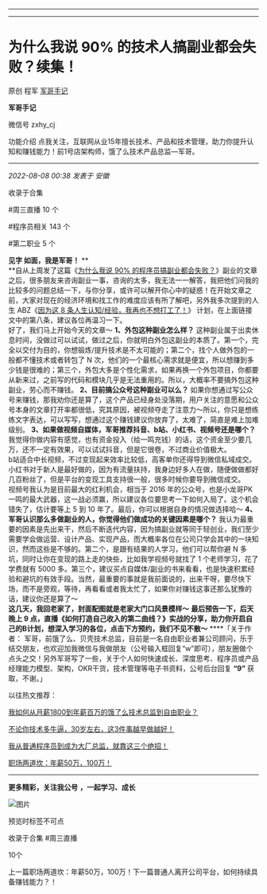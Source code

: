 ----------------------------------------
----------------------------------------
#  为什么我说 90% 的技术人搞副业都会失败？续集！

原创 程军  [ 军哥手记 ](javascript:void\(0\);)

**军哥手记** ![]()

微信号 zxhy_cj

功能介绍 点我关注，互联网从业15年擅长技术、产品和技术管理，助力你提升认知和赚钱能力！前1号店架构师，饿了么技术产品总监—军哥。

____

_2022-08-08 00:38_ _发表于 安徽_

收录于合集

#周三直播 10 个

#程序员相关 143 个

#第二职业 5 个

**见字 如面，我是军哥！** **  
**自从上周发了这篇《[为什么我说 90%
的程序员搞副业都会失败？](http://mp.weixin.qq.com/s?__biz=MzA3MDU2MjM4Ng==&mid=2247496425&idx=1&sn=c291f86d367d7b2d211eab746c5055bd&chksm=9f3855d4a84fdcc25d43ee79bf795fba0e1d3b27fcf950bfe9f869540455d47743d98ec1703f&scene=21#wechat_redirect)》副业的文章之后，很多朋友来咨询副业一事，咨询的太多，我无法一一解答，我把他们问我的比较多的问题总结一下，与你分享，或许可以解开你心中的疑惑！在开始文章之前，大家对现在的经济环境和找工作的难度应该有所了解吧，另外我多次提到的人生
ABZ《[因为这 8
条人生认知/经验，我再也不想打工了！](http://mp.weixin.qq.com/s?__biz=MzA3MDU2MjM4Ng==&mid=2247494725&idx=1&sn=d97fcfe771c9a8efe8541ab9b81bef83&chksm=9f384b78a84fc26e34e454a5a2a733274968368b6a2079ce7b3086ac7594f51217304c34f958&scene=21#wechat_redirect)》
计划，在上面链接文中的第八条，建议各位再温习一下。  
好了，我们马上开始今天的文章～ **1、外包这种副业怎么样？**
这种副业属于出卖休息时间，没做过可以试试，做过之后，你就明白外包这副业的本质了。第一个，完全以交付为目的，你想锻炼/提升技术是不太可能的；第二个，找个人做外包的一般都不懂技术或者转包了
N
次，他们的一个最核心需求就是便宜，所以想赚到多少钱是很难的；第三个，外包大多是个性化需求，如果再换一个外包项目，你都要从新来过，之前写的代码和模块几乎是无法重用的。所以，大概率不要搞外包这种副业，劳心而不赚钱。
**2、目前搞公众号这种副业可以么？**
如果你想通过写公众号来赚钱，那我劝你还是算了，这个产品已经身处没落期，用户关注的意愿和公众号本身的文章打开率都很低，究其原因，被视频夺走了注意力～所以，你只是想练练文字表达，可以写写，想通过这个赚钱建议你放弃了，太难了，简直是难上加难级别。
**3、如果做视频自媒体，军哥推荐抖音、b站、小红书、视频号还是哪个？**
我觉得你做内容有感觉，也有资金投入（给一鸣充钱）的话，这个资金至少要几万，还不一定有效果，可以试试抖音，但是它很卷，不过商业价值极大。  
b站适合中长视频，不过变现起来效率比较低，高客单你还得导到微信私域成交。  
小红书对于新人是最好做的，因为有流量扶持，我身边好多人在做，随便做做都好几百粉丝了，但是平台的变现工具支持很一般，很多时候你要导到微信成交。  
视频号我认为是目前最大的红利机会，相当于 2016
年的公众号，也是小龙哥PK一鸣的最大武器，这一战必须赢，所以建议各位要思考一下如何入局了。这个机会错失了，估计要等上 5 到 10
年了。最后，你可以根据自身的情况做选择哈～ **4、军哥认识那么多做副业的人，你觉得他们做成功的关键因素是哪个？**
我认为最重要的因素是先出来干，然后不断迭代内容，因为搞副业就等同于轻创业，我们至少需要学会做运营、设计产品、实现产品，而大概率各位在公司只学会其中的一块知识，然而这些是不够的。第二个，是跟有结果的人学习，他们可以帮你避
N 多坑，同时让你在变现的路上走的快些，比如我学视频号就找了 1 个老师学习，花了学费就有 5000
多。第三个，建议买点自媒体/副业的书来看看，也是快速积累经验和避坑的有效手段。当然，最重要的事就是我前面说的，出来干呀，要尽快下场，而不是旁观，等待，再看看或者我太忙了，如果你对赚钱这事还那么犹豫的话，建议你还是算了～  
 **这几天，我回老家了，封面配图就是老家大门口风景模样～** **最后预告一下，后天晚上 9
点，直播《如何打造自己收入的第二曲线？》实战的分享，助力你开启自己的B计划，想深入学习的各位，点击下方预约，我们不见不散～** ****「关于作者：
军哥，前饿了么、贝壳技术总监，目前是一名自由职业者兼公司顾问，乐于结交朋友，也欢迎加我微信与我做朋友（公号输入框回复“w”即可），朋友圈做个点头之交！另外军哥写了一些，关于个人如何快速成长、深度思考、程序员或产品经理能力模型、架构，OKR干货，技术管理等电子书资料，公号后台回复
**“9”** 获取，不谢。」  

以往热文推荐：

[我如何从月薪1800到年薪百万的饿了么技术总监到自由职业？](http://mp.weixin.qq.com/s?__biz=MzA3MDU2MjM4Ng==&mid=2247496443&idx=1&sn=5e99720ac056aba3cd391f5944eec68f&chksm=9f3855c6a84fdcd02a1637c19906d9c8dcf044169ebdc69c946dc63dbd4fd89b380bd6d15e57&scene=21#wechat_redirect)  

[不论你技术多牛逼，30岁左右，这3件事越早做越好！](http://mp.weixin.qq.com/s?__biz=MzA3MDU2MjM4Ng==&mid=2247496381&idx=1&sn=eac150001503f6971680fd77f34be201&chksm=9f385580a84fdc963d095e293555a9248769a064f8ab0f214c178720aae50b6ccc0560fa5cb3&scene=21#wechat_redirect)  

[我从普通程序员到成为大厂总监，就靠这三个绝招！](http://mp.weixin.qq.com/s?__biz=MzA3MDU2MjM4Ng==&mid=2247496368&idx=1&sn=79ca2aa0ef596f56612383a8c3b7d880&chksm=9f38558da84fdc9bc8dd204915fe0aa1989a05bbadede38abca385e7c181632fb47482393b16&scene=21#wechat_redirect)

[职场两道坎：年薪50万，100万！](http://mp.weixin.qq.com/s?__biz=MzA3MDU2MjM4Ng==&mid=2247496325&idx=1&sn=e7af2e3641a2d738b7cda53496419f4a&chksm=9f3855b8a84fdcae2163059a149313cd4d46ea69aca52a6a4801c4c0cae971623c630adfafdf&scene=21#wechat_redirect)

  

* * *

  

 **更多精彩，关注我公号** **，一起学习、成长**

![图片](https://mmbiz.qpic.cn/mmbiz_png/b96CibCt70iaajvl7fD4ZCicMcjhXMp1v6UibM134tIsO1j5yqHyNhh9arj090oAL7zGhRJRq6cFqFOlDZMleLl4pw/640?wx_fmt=png)

预览时标签不可点

收录于合集 #周三直播

10个

上一篇职场两道坎：年薪50万，100万！下一篇普通人离开公司平台，如何持续具备赚钱能力？！

